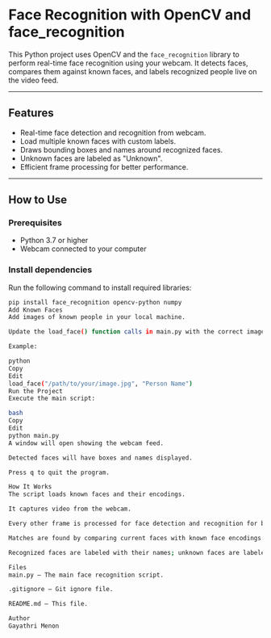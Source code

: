 # Face Recognition with OpenCV and face_recognition

This Python project uses OpenCV and the `face_recognition` library to perform real-time face recognition using your webcam. It detects faces, compares them against known faces, 
and labels recognized people live on the video feed.

---

## Features

- Real-time face detection and recognition from webcam.
- Load multiple known faces with custom labels.
- Draws bounding boxes and names around recognized faces.
- Unknown faces are labeled as "Unknown".
- Efficient frame processing for better performance.

---

## How to Use

### Prerequisites

- Python 3.7 or higher
- Webcam connected to your computer

### Install dependencies

Run the following command to install required libraries:

```bash
pip install face_recognition opencv-python numpy
Add Known Faces
Add images of known people in your local machine.

Update the load_face() function calls in main.py with the correct image paths and names.

Example:

python
Copy
Edit
load_face("/path/to/your/image.jpg", "Person Name")
Run the Project
Execute the main script:

bash
Copy
Edit
python main.py
A window will open showing the webcam feed.

Detected faces will have boxes and names displayed.

Press q to quit the program.

How It Works
The script loads known faces and their encodings.

It captures video from the webcam.

Every other frame is processed for face detection and recognition for better performance.

Matches are found by comparing current faces with known face encodings.

Recognized faces are labeled with their names; unknown faces are labeled as "Unknown".

Files
main.py — The main face recognition script.

.gitignore — Git ignore file.

README.md — This file.

Author
Gayathri Menon

